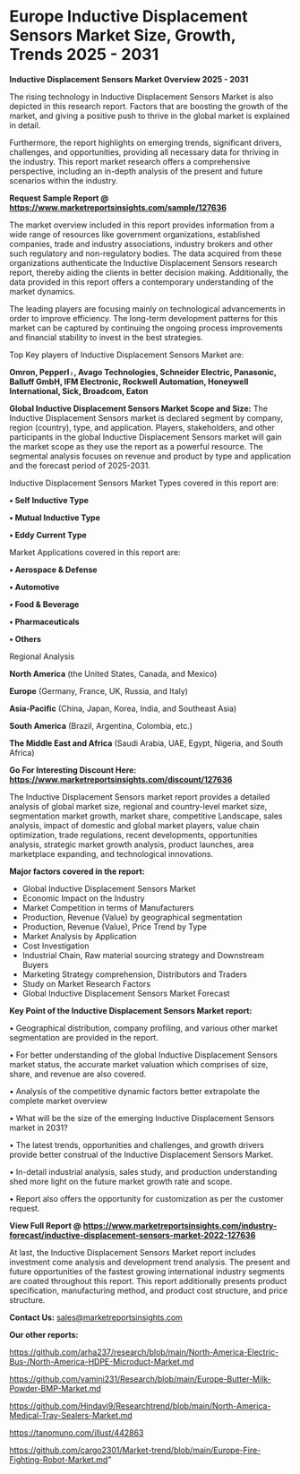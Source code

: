  # Europe Inductive Displacement Sensors Market Size, Growth, Trends 2025 - 2031

<Strong> Inductive Displacement Sensors Market Overview 2025 - 2031</strong>

The rising technology in Inductive Displacement Sensors Market is also depicted in this research report. Factors that are boosting the growth of the market, and giving a positive push to thrive in the global market is explained in detail.

Furthermore, the report highlights on emerging trends, significant drivers, challenges, and opportunities, providing all necessary data for thriving in the industry. This report market research offers a comprehensive perspective, including an in-depth analysis of the present and future scenarios within the industry.

<strong>Request Sample Report @ <a href=https://www.marketreportsinsights.com/sample/127636>https://www.marketreportsinsights.com/sample/127636</a></strong>

The market overview included in this report provides information from a wide range of resources like government organizations, established companies, trade and industry associations, industry brokers and other such regulatory and non-regulatory bodies. The data acquired from these organizations authenticate the Inductive Displacement Sensors research report, thereby aiding the clients in better decision making. Additionally, the data provided in this report offers a contemporary understanding of the market dynamics.

The leading players are focusing mainly on technological advancements in order to improve efficiency. The long-term development patterns for this market can be captured by continuing the ongoing process improvements and financial stability to invest in the best strategies.

Top Key players of Inductive Displacement Sensors Market are:

<strong>Omron, Pepperlᛧ, Avago Technologies, Schneider Electric, Panasonic, Balluff GmbH, IFM Electronic, Rockwell Automation, Honeywell International, Sick, Broadcom, Eaton</strong>

<strong><b>Global Inductive Displacement Sensors Market Scope and Size:</b></strong>
The Inductive Displacement Sensors market is declared segment by company, region (country), type, and application. Players, stakeholders, and other participants in the global Inductive Displacement Sensors market will gain the market scope as they use the report as a powerful resource. The segmental analysis focuses on revenue and product by type and application and the forecast period of 2025-2031.

Inductive Displacement Sensors Market Types covered in this report are:

<strong>• Self Inductive Type

• Mutual Inductive Type

• Eddy Current Type</strong>

Market Applications covered in this report are:

<strong>• Aerospace & Defense

• Automotive

• Food & Beverage

• Pharmaceuticals

• Others</strong> 

Regional Analysis

<strong>North America</strong> (the United States, Canada, and Mexico)

<strong>Europe</strong> (Germany, France, UK, Russia, and Italy)

<strong>Asia-Pacific</strong> (China, Japan, Korea, India, and Southeast Asia)

<strong>South America</strong> (Brazil, Argentina, Colombia, etc.)

<strong>The Middle East and Africa</strong> (Saudi Arabia, UAE, Egypt, Nigeria, and South Africa)

<strong>Go For Interesting Discount Here: <a href=https://www.marketreportsinsights.com/discount/127636>https://www.marketreportsinsights.com/discount/127636</a></strong>

The Inductive Displacement Sensors market report provides a detailed analysis of global market size, regional and country-level market size, segmentation market growth, market share, competitive Landscape, sales analysis, impact of domestic and global market players, value chain optimization, trade regulations, recent developments, opportunities analysis, strategic market growth analysis, product launches, area marketplace expanding, and technological innovations.

<strong><b>Major factors covered in the report:</b></strong>
<ul>
  <li>Global Inductive Displacement Sensors Market </li>
  <li>Economic Impact on the Industry</li>
  <li>Market Competition in terms of Manufacturers</li>
  <li>Production, Revenue (Value) by geographical segmentation</li>
  <li>Production, Revenue (Value), Price Trend by Type</li>
  <li>Market Analysis by Application</li>
  <li>Cost Investigation</li>
  <li>Industrial Chain, Raw material sourcing strategy and Downstream Buyers</li>
  <li>Marketing Strategy comprehension, Distributors and Traders</li>
  <li>Study on Market Research Factors</li>
  <li>Global Inductive Displacement Sensors Market Forecast</li>
</ul>

<strong><b>Key Point of the Inductive Displacement Sensors Market report:</b></strong>

• Geographical distribution, company profiling, and various other market segmentation are provided in the report.

• For better understanding of the global Inductive Displacement Sensors market status, the accurate market valuation which comprises of size, share, and revenue are also covered.

• Analysis of the competitive dynamic factors better extrapolate the complete market overview

• What will be the size of the emerging Inductive Displacement Sensors market in 2031?

• The latest trends, opportunities and challenges, and growth drivers provide better construal of the Inductive Displacement Sensors Market.

• In-detail industrial analysis, sales study, and production understanding shed more light on the future market growth rate and scope.

• Report also offers the opportunity for customization as per the customer request.

<strong><b>View Full Report @ <a href=https://www.marketreportsinsights.com/industry-forecast/inductive-displacement-sensors-market-2022-127636>https://www.marketreportsinsights.com/industry-forecast/inductive-displacement-sensors-market-2022-127636</a></b></strong>


At last, the Inductive Displacement Sensors Market report includes investment come analysis and development trend analysis. The present and future opportunities of the fastest growing international industry segments are coated throughout this report. This report additionally presents product specification, manufacturing method, and product cost structure, and price structure.

<strong>Contact Us:</strong>
sales@marketreportsinsights.com

<strong>Our other reports:</strong>

<a href=https://github.com/arha237/research/blob/main/North-America-Electric-Bus-/North-America-HDPE-Microduct-Market.md>https://github.com/arha237/research/blob/main/North-America-Electric-Bus-/North-America-HDPE-Microduct-Market.md</a>

<a href=https://github.com/yamini231/Research/blob/main/Europe-Butter-Milk-Powder-BMP-Market.md>https://github.com/yamini231/Research/blob/main/Europe-Butter-Milk-Powder-BMP-Market.md</a>

<a href=https://github.com/Hindavi9/Researchtrend/blob/main/North-America-Medical-Tray-Sealers-Market.md>https://github.com/Hindavi9/Researchtrend/blob/main/North-America-Medical-Tray-Sealers-Market.md</a>

<a href=https://tanomuno.com/illust/442863>https://tanomuno.com/illust/442863</a>

<a href=https://github.com/cargo2301/Market-trend/blob/main/Europe-Fire-Fighting-Robot-Market.md>https://github.com/cargo2301/Market-trend/blob/main/Europe-Fire-Fighting-Robot-Market.md</a>"
